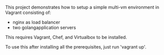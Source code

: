 This project demonstrates how to setup a simple multi-vm environment in Vagrant consisting of:

* nginx as load balancer
* two golangapplication servers

This requires Vagrant, Chef, and Virtualbox to be installed.

To use this after installing all the prerequisites, just run 'vagrant up'.


